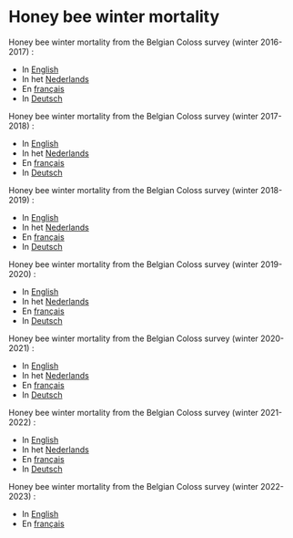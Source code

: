 
# Honey bee winter mortality

Honey bee winter mortality from the Belgian Coloss survey (winter 2016-2017) : 

* In [English](https://gillessanmartin.github.io/misc/Coloss_Be_2016_UK.html)
* In het [Nederlands](https://gillessanmartin.github.io/misc/Coloss_Be_2016_NL.html)
* En [français](https://gillessanmartin.github.io/misc/Coloss_Be_2016_FR.html)
* In [Deutsch](https://gillessanmartin.github.io/misc/Coloss_Be_2016_D.html)


Honey bee winter mortality from the Belgian Coloss survey (winter 2017-2018) : 

* In [English](https://gillessanmartin.github.io/misc/Coloss_Be_2017_UK.html)
* In het [Nederlands](https://gillessanmartin.github.io/misc/Coloss_Be_2017_NL.html)
* En [français](https://gillessanmartin.github.io/misc/Coloss_Be_2017_FR.html)
* In [Deutsch](https://gillessanmartin.github.io/misc/Coloss_Be_2017_D.html)


Honey bee winter mortality from the Belgian Coloss survey (winter 2018-2019) : 

* In [English](https://gillessanmartin.github.io/misc/Coloss_Be_2018_UK.html)
* In het [Nederlands](https://gillessanmartin.github.io/misc/Coloss_Be_2018_NL.html)
* En [français](https://gillessanmartin.github.io/misc/Coloss_Be_2018_FR.html)
* In [Deutsch](https://gillessanmartin.github.io/misc/Coloss_Be_2018_D.html)


Honey bee winter mortality from the Belgian Coloss survey (winter 2019-2020) : 

* In [English](https://gillessanmartin.github.io/misc/Coloss_Be_2019_UK.html)
* In het [Nederlands](https://gillessanmartin.github.io/misc/Coloss_Be_2019_NL.html)
* En [français](https://gillessanmartin.github.io/misc/Coloss_Be_2019_FR.html)
* In [Deutsch](https://gillessanmartin.github.io/misc/Coloss_Be_2019_D.html)


Honey bee winter mortality from the Belgian Coloss survey (winter 2020-2021) : 

* In [English](https://gillessanmartin.github.io/misc/Coloss_Be_2020_UK.html)
* In het [Nederlands](https://gillessanmartin.github.io/misc/Coloss_Be_2020_NL.html)
* En [français](https://gillessanmartin.github.io/misc/Coloss_Be_2020_FR.html)
* In [Deutsch](https://gillessanmartin.github.io/misc/Coloss_Be_2020_D.html)

Honey bee winter mortality from the Belgian Coloss survey (winter 2021-2022) : 

* In [English](https://gillessanmartin.github.io/misc/Coloss_Be_2021_UK.html)
* In het [Nederlands](https://gillessanmartin.github.io/misc/Coloss_Be_2021_NL.html)
* En [français](https://gillessanmartin.github.io/misc/Coloss_Be_2021_FR.html)
* In [Deutsch](https://gillessanmartin.github.io/misc/Coloss_Be_2021_D.html)


Honey bee winter mortality from the Belgian Coloss survey (winter 2022-2023) : 

* In [English](https://gillessanmartin.github.io/misc/COLOSS_dashboard_2022_2023_en.html)
* En [français](https://gillessanmartin.github.io/misc/COLOSS_dashboard_2022_2023_fr.html)

